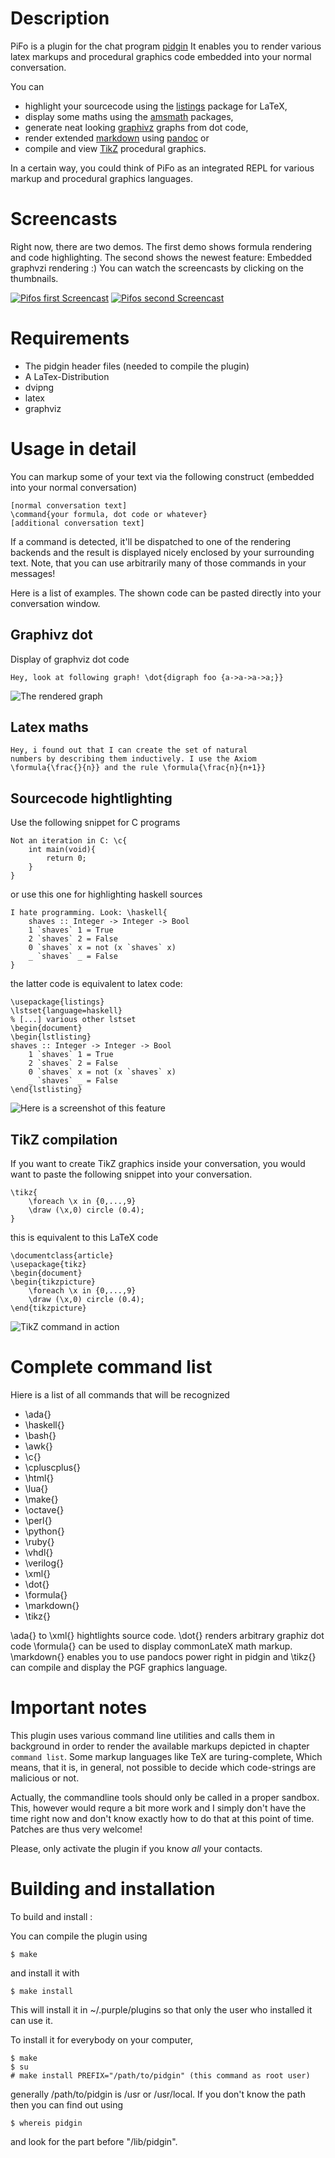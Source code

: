 # Description
PiFo is a plugin for the chat program [pidgin](https://www.pidgin.im/)
It enables you to render various latex markups and procedural graphics code
embedded into your normal conversation.

You can
* highlight your sourcecode using the [listings](http://ctan.org/pkg/listings) package for LaTeX,
* display some maths using the [amsmath](http://ctan.org/pkg/amsmath) packages,
* generate neat looking [graphivz](http://graphviz.org/) graphs from dot code,
* render extended [markdown](https://daringfireball.net/projects/markdown/) using [pandoc](http://pandoc.org/README.html#pandocs-markdown) or
* compile and view [TikZ](https://en.wikibooks.org/wiki/LaTeX/PGF/TikZ) procedural graphics.

In a certain way, you could think of PiFo as an integrated REPL for 
various markup and procedural graphics languages.

# Screencasts

Right now, there are two demos. The first
demo shows formula rendering and code highlighting.
The second shows the newest feature: Embedded graphvzi rendering :)
You can watch the screencasts by clicking on the thumbnails.

[![Pifos first Screencast](http://img.youtube.com/vi/W0NIbWjxUsI/0.jpg)](http://www.youtube.com/watch?v=W0NIbWjxUsI)
[![Pifos second Screencast](http://img.youtube.com/vi/dNmzUOX3aBk/0.jpg)](http://www.youtube.com/watch?v=dNmzUOX3aBk)

# Requirements
- The pidgin header files (needed to compile the plugin)
- A LaTex-Distribution
- dvipng
- latex
- graphviz

# Usage in detail
You can markup some of your text via the following
construct (embedded into your normal conversation)

    [normal conversation text]
    \command{your formula, dot code or whatever} 
    [additional conversation text]

If a command is detected, it'll be dispatched to one of the rendering
backends and the result is displayed nicely enclosed by your 
surrounding text. Note, that you can use arbitrarily many of those
commands in your messages!

Here is a list of examples. The shown code
can be pasted directly into your conversation window.

## Graphivz dot
Display of graphviz dot code

    Hey, look at following graph! \dot{digraph foo {a->a->a->a;}}
    
![The rendered graph](screenshots/dot.png)

## Latex maths

    Hey, i found out that I can create the set of natural
    numbers by describing them inductively. I use the Axiom
    \formula{\frac{}{n}} and the rule \formula{\frac{n}{n+1}}

## Sourcecode hightlighting
Use the following snippet for C programs

    Not an iteration in C: \c{
        int main(void){ 
            return 0; 
        }
    }

or use this one for highlighting haskell sources

    I hate programming. Look: \haskell{
        shaves :: Integer -> Integer -> Bool
        1 `shaves` 1 = True
        2 `shaves` 2 = False
        0 `shaves` x = not (x `shaves` x)
        _ `shaves` _ = False
    }
    
the latter code is equivalent to latex code:

	\usepackage{listings}
	\lstset{language=haskell}
	% [...] various other lstset
	\begin{document}
	\begin{lstlisting}
	shaves :: Integer -> Integer -> Bool
        1 `shaves` 1 = True
        2 `shaves` 2 = False
        0 `shaves` x = not (x `shaves` x)
        _ `shaves` _ = False
	\end{lstlisting}
	
![Here is a screenshot of this feature](screenshots/hask.png)
    
## TikZ compilation

If you want to create TikZ graphics inside your conversation, you
would want to paste the following snippet into your conversation.

	\tikz{
		\foreach \x in {0,...,9} 
		\draw (\x,0) circle (0.4);
	}
	
this is equivalent to this LaTeX code

	\documentclass{article}
	\usepackage{tikz}
	\begin{document}
	\begin{tikzpicture}
		\foreach \x in {0,...,9} 
		\draw (\x,0) circle (0.4);
	\end{tikzpicture}

![TikZ command in action](screenshots/tikz.png)

# Complete command list

Hiere is a list of all commands that will be recognized

* \ada{}
* \haskell{}
* \bash{}
* \awk{}
* \c{}
* \cpluscplus{}
* \html{}
* \lua{}
* \make{}
* \octave{}
* \perl{}
* \python{}
* \ruby{}
* \vhdl{}
* \verilog{}
* \xml{}
* \dot{}
* \formula{}
* \markdown{}
* \tikz{}

\ada{} to \xml{} hightlights source code.
\dot{} renders arbitrary graphiz dot code
\formula{} can be used to display commonLateX math markup.
\markdown{} enables you to use pandocs power right in pidgin and
\tikz{} can compile and display the PGF graphics language.

# Important notes

This plugin uses various command line utilities and
calls them in background in order to render the
available markups depicted in chapter `command list`.
Some markup languages like TeX are turing-complete,
Which means, that it is, in general, not possible
to decide which code-strings are malicious or not.

Actually, the commandline tools should only be called
in a proper sandbox. This, however would requre a bit
more work and I simply don't have the time right now and
don't know exactly how to do that at this point of time.
Patches are thus very welcome!

Please, only activate the plugin if you know _all_
your contacts.

# Building and installation
To build and install :

You can compile the plugin using

	$ make

and install it with

	$ make install

This will install it in ~/.purple/plugins so 
that only the user who installed it can use it.

To install it for everybody on your computer,

	$ make
	$ su
	# make install PREFIX="/path/to/pidgin" (this command as root user)

generally /path/to/pidgin is /usr or /usr/local. If you don't know the path then you can find out using

	$ whereis pidgin

and look for the part before "/lib/pidgin".

